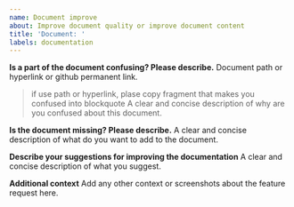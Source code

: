 ```yaml
---
name: Document improve
about: Improve document quality or improve document content
title: 'Document: '
labels: documentation
---
```

<!-- Please delete unused section -->

**Is a part of the document confusing? Please describe.**
Document path or hyperlink or github permanent link.
> if use path or hyperlink, plase copy fragment that makes you confused into blockquote
A clear and concise description of why are you confused about this document.


**Is the document missing? Please describe.**
A clear and concise description of what do you want to add to the document.


**Describe your suggestions for improving the documentation**
A clear and concise description of what you suggest.


**Additional context**
Add any other context or screenshots about the feature request here.
